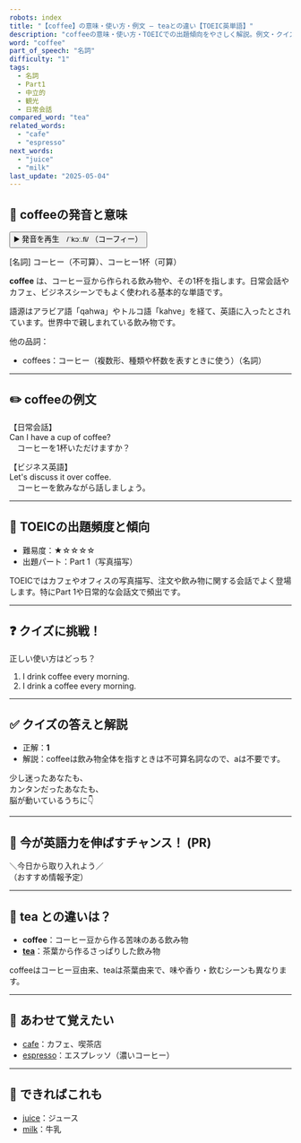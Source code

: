 ```yaml
---
robots: index
title: "【coffee】の意味・使い方・例文 ― teaとの違い【TOEIC英単語】"
description: "coffeeの意味・使い方・TOEICでの出題傾向をやさしく解説。例文・クイズ付きでteaとの違いもわかりやすく学べます。"
word: "coffee"
part_of_speech: "名詞"
difficulty: "1"
tags:
  - 名詞
  - Part1
  - 中立的
  - 観光
  - 日常会話
compared_word: "tea"
related_words:
  - "cafe"
  - "espresso"
next_words:
  - "juice"
  - "milk"
last_update: "2025-05-04"
---
```


## 🔰 coffeeの発音と意味

<button class="play-audio" onclick="playTTS('coffee')">
  <span class="play-audio-main">
    ▶️ 発音を再生　/ˈkɔː.fi/
  </span>
  <span class="play-audio-sub">
    （コーフィー）
  </span>
</button>

[名詞] コーヒー（不可算）、コーヒー1杯（可算）

**coffee** は、コーヒー豆から作られる飲み物や、その1杯を指します。日常会話やカフェ、ビジネスシーンでもよく使われる基本的な単語です。

語源はアラビア語「qahwa」やトルコ語「kahve」を経て、英語に入ったとされています。世界中で親しまれている飲み物です。

他の品詞：  
- coffees：コーヒー（複数形、種類や杯数を表すときに使う）（名詞）

---

## ✏️ coffeeの例文

【日常会話】  
Can I have a cup of coffee?  
　コーヒーを1杯いただけますか？

【ビジネス英語】  
Let's discuss it over coffee.  
　コーヒーを飲みながら話しましょう。

---

## 🎯 TOEICの出題頻度と傾向

- 難易度：★☆☆☆☆
- 出題パート：Part 1（写真描写）

TOEICではカフェやオフィスの写真描写、注文や飲み物に関する会話でよく登場します。特にPart 1や日常的な会話文で頻出です。

---

## ❓ クイズに挑戦！

正しい使い方はどっち？

1. I drink coffee every morning.  
2. I drink a coffee every morning.

---

## ✅ クイズの答えと解説

- 正解：**1**
- 解説：coffeeは飲み物全体を指すときは不可算名詞なので、aは不要です。

少し迷ったあなたも、  
カンタンだったあなたも、  
脳が動いているうちに👇️

---

## 🚀 今が英語力を伸ばすチャンス！ (PR)

<div class="info-center">
＼今日から取り入れよう／<br>  
（おすすめ情報予定）
</div>

---

## 🤔  tea との違いは？

- **coffee**：コーヒー豆から作る苦味のある飲み物
- **[tea](/word/tea/)**：茶葉から作るさっぱりした飲み物

coffeeはコーヒー豆由来、teaは茶葉由来で、味や香り・飲むシーンも異なります。

---

## 🧩 あわせて覚えたい

- [cafe](/word/cafe/)：カフェ、喫茶店
- [espresso](/word/espresso/)：エスプレッソ（濃いコーヒー）

---

## 📖 できればこれも

- [juice](/word/juice/)：ジュース
- [milk](/word/milk/)：牛乳

<!-- cvid: aid42_bid21 -->
